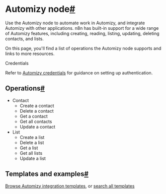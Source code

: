 [](https://github.com/n8n-io/n8n-docs/edit/main/docs/integrations/builtin/app-nodes/n8n-nodes-base.automizy.md "Edit this page")

# Automizy node[#](#automizy-node "Permanent link")

Use the Automizy node to automate work in Automizy, and integrate Automizy with other applications. n8n has built-in support for a wide range of Automizy features, including creating, reading, listing, updating, deleting contacts, and lists.

On this page, you'll find a list of operations the Automizy node supports and links to more resources.

Credentials

Refer to [Automizy credentials](../../credentials/automizy/) for guidance on setting up authentication.

## Operations[#](#operations "Permanent link")

*   Contact
    *   Create a contact
    *   Delete a contact
    *   Get a contact
    *   Get all contacts
    *   Update a contact
*   List
    *   Create a list
    *   Delete a list
    *   Get a list
    *   Get all lists
    *   Update a list

## Templates and examples[#](#templates-and-examples "Permanent link")

[Browse Automizy integration templates](https://n8n.io/integrations/automizy/), or [search all templates](https://n8n.io/workflows/)